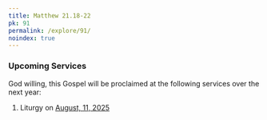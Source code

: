 ```yaml
---
title: Matthew 21.18-22
pk: 91
permalink: /explore/91/
noindex: true
---
```


### Upcoming Services

God willing, this Gospel will be proclaimed at the following services over the next year:


1. Liturgy on [August, 11, 2025](https://orthocal.info/readings/gregorian/2025/08/11/)
